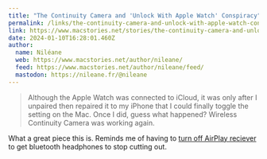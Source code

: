 ```yaml
---
title: "The Continuity Camera and 'Unlock With Apple Watch' Conspiracy"
permalink: /links/the-continuity-camera-and-unlock-with-apple-watch-conspiracy/index.html
link: https://www.macstories.net/stories/the-continuity-camera-and-unlock-with-apple-watch-conspiracy/
date: 2024-01-10T16:28:01.460Z
author:
  name: Niléane
  web: https://www.macstories.net/author/nileane/
  feed: https://www.macstories.net/author/nileane/feed/
  mastodon: https://nileane.fr/@nileane
---
```


> Although the Apple Watch was connected to iCloud, it was only after I unpaired then repaired it to my iPhone that I could finally toggle the setting on the Mac. Once I did, guess what happened? Wireless Continuity Camera was working again.

What a great piece this is. Reminds me of having to [turn off AirPlay reciever](https://rknight.me/blog/fix-for-bluetooth-audio-cutting-out-on-the-mac/) to get bluetooth headphones to stop cutting out.
